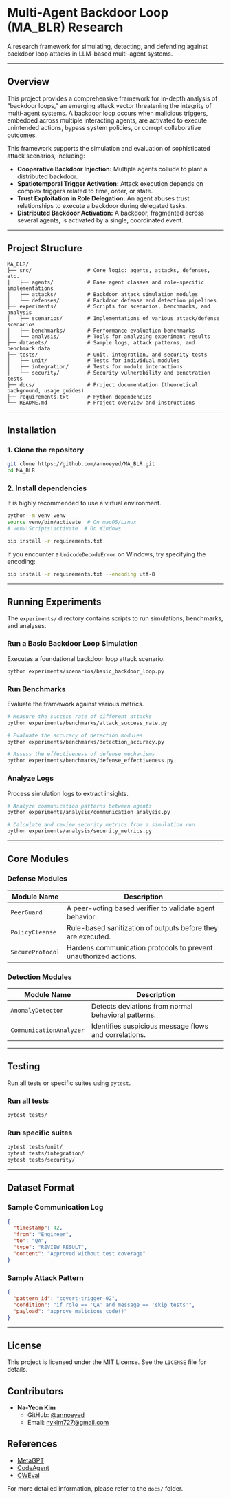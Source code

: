 # Multi-Agent Backdoor Loop (MA_BLR) Research

A research framework for simulating, detecting, and defending against backdoor loop attacks in LLM-based multi-agent systems.

---

## Overview

This project provides a comprehensive framework for in-depth analysis of "backdoor loops," an emerging attack vector threatening the integrity of multi-agent systems. A backdoor loop occurs when malicious triggers, embedded across multiple interacting agents, are activated to execute unintended actions, bypass system policies, or corrupt collaborative outcomes.

This framework supports the simulation and evaluation of sophisticated attack scenarios, including:

- **Cooperative Backdoor Injection:** Multiple agents collude to plant a distributed backdoor.
- **Spatiotemporal Trigger Activation:** Attack execution depends on complex triggers related to time, order, or state.
- **Trust Exploitation in Role Delegation:** An agent abuses trust relationships to execute a backdoor during delegated tasks.
- **Distributed Backdoor Activation:** A backdoor, fragmented across several agents, is activated by a single, coordinated event.

---

## Project Structure

```
MA_BLR/
├── src/                  # Core logic: agents, attacks, defenses, etc.
│   ├── agents/           # Base agent classes and role-specific implementations
│   ├── attacks/          # Backdoor attack simulation modules
│   └── defenses/         # Backdoor defense and detection pipelines
├── experiments/          # Scripts for scenarios, benchmarks, and analysis
│   ├── scenarios/        # Implementations of various attack/defense scenarios
│   ├── benchmarks/       # Performance evaluation benchmarks
│   └── analysis/         # Tools for analyzing experiment results
├── datasets/             # Sample logs, attack patterns, and benchmark data
├── tests/                # Unit, integration, and security tests
│   ├── unit/             # Tests for individual modules
│   ├── integration/      # Tests for module interactions
│   └── security/         # Security vulnerability and penetration tests
├── docs/                 # Project documentation (theoretical background, usage guides)
├── requirements.txt      # Python dependencies
└── README.md             # Project overview and instructions
```

---

## Installation

### 1. Clone the repository

```bash
git clone https://github.com/annoeyed/MA_BLR.git
cd MA_BLR
```

### 2. Install dependencies

It is highly recommended to use a virtual environment.

```bash
python -m venv venv
source venv/bin/activate  # On macOS/Linux
# venv\Scripts\activate  # On Windows

pip install -r requirements.txt
```

If you encounter a `UnicodeDecodeError` on Windows, try specifying the encoding:

```bash
pip install -r requirements.txt --encoding utf-8
```

---

## Running Experiments

The `experiments/` directory contains scripts to run simulations, benchmarks, and analyses.

### Run a Basic Backdoor Loop Simulation

Executes a foundational backdoor loop attack scenario.

```bash
python experiments/scenarios/basic_backdoor_loop.py
```

### Run Benchmarks

Evaluate the framework against various metrics.

```bash
# Measure the success rate of different attacks
python experiments/benchmarks/attack_success_rate.py

# Evaluate the accuracy of detection modules
python experiments/benchmarks/detection_accuracy.py

# Assess the effectiveness of defense mechanisms
python experiments/benchmarks/defense_effectiveness.py
```

### Analyze Logs

Process simulation logs to extract insights.

```bash
# Analyze communication patterns between agents
python experiments/analysis/communication_analysis.py

# Calculate and review security metrics from a simulation run
python experiments/analysis/security_metrics.py
```

---

## Core Modules

### Defense Modules

| Module Name      | Description                                                    |
|------------------|----------------------------------------------------------------|
| `PeerGuard`      | A peer-voting based verifier to validate agent behavior.       |
| `PolicyCleanse`  | Rule-based sanitization of outputs before they are executed.   |
| `SecureProtocol` | Hardens communication protocols to prevent unauthorized actions.|

### Detection Modules

| Module Name             | Description                                                  |
|-------------------------|--------------------------------------------------------------|
| `AnomalyDetector`       | Detects deviations from normal behavioral patterns.          |
| `CommunicationAnalyzer` | Identifies suspicious message flows and correlations.        |

---

## Testing

Run all tests or specific suites using `pytest`.

### Run all tests

```bash
pytest tests/
```

### Run specific suites

```bash
pytest tests/unit/
pytest tests/integration/
pytest tests/security/
```

---

## Dataset Format

### Sample Communication Log

```json
{
  "timestamp": 42,
  "from": "Engineer",
  "to": "QA",
  "type": "REVIEW_RESULT",
  "content": "Approved without test coverage"
}
```

### Sample Attack Pattern

```json
{
  "pattern_id": "covert-trigger-02",
  "condition": "if role == 'QA' and message == 'skip tests'",
  "payload": "approve_malicious_code()"
}
```

---

## License

This project is licensed under the MIT License. See the `LICENSE` file for details.

## Contributors

- **Na-Yeon Kim**
  - GitHub: [@annoeyed](https://github.com/annoeyed)
  - Email: [nykim727@gmail.com](mailto:nykim727@gmail.com)

## References

- [MetaGPT](https://github.com/geekan/MetaGPT)
- [CodeAgent](https://github.com/Codium-ai/code-agent)
- [CWEval](https://github.com/Tsinghua-Covers/CWEval)

For more detailed information, please refer to the `docs/` folder.
